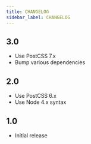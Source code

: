 ```yaml
---
title: CHANGELOG
sidebar_label: CHANGELOG
---
```

## 3.0
* Use PostCSS 7.x
* Bump various dependencies

## 2.0
* Use PostCSS 6.x
* Use Node 4.x syntax

## 1.0
* Initial release

